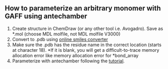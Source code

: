 ## How to parameterize an arbitrary monomer with GAFF using antechamber ##

1. Create structure in ChemDraw (or any other tool i.e. Avogadro). Save as *.mol (choose MDL molfile, not MDL molfile V3000)
2. Convert to .pdb using <a href="https://cactus.nci.nih.gov/translate/">online smiles converter</a>
3. Make sure the .pdb has the residue name in the correct location (starts at character 18). 
       *If it is blank, you will get a difficult-to-trace memory allocation error like memory allocation error for *bond_array
4. Parameterize with antechamber following the <a href="http://ambermd.org/tutorials/basic/tutorial4b/">tutorial</a>.

